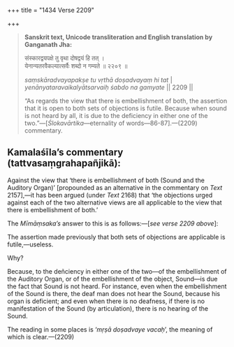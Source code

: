 +++
title = "1434 Verse 2209"

+++
> **Sanskrit text, Unicode transliteration and English translation by Ganganath Jha:** 
>
> संस्कारद्वयपक्षे तु वृथा दोषद्वयं हि तत् ।  
> येनान्यतरवैकल्यात्सर्वैः शब्दो न गम्यते ॥ २२०९ ॥ 
>
> *saṃskāradvayapakṣe tu vṛthā doṣadvayaṃ hi tat* \|  
> *yenānyataravaikalyātsarvaiḥ śabdo na gamyate* \|\| 2209 \|\| 
>
> “As regards the view that there is embellishment of both, the assertion that it is open to both sets of objections is futile. Because when sound is not heard by all, it is due to the deficiency in either one of the two.”—[*Ślokavārtika*—eternality of words—86-87].—(2209) commentary.



## Kamalaśīla’s commentary (tattvasaṃgrahapañjikā):

Against the view that ‘there is embellishment of both (Sound and the Auditory Organ)’ [propounded as an alternative in the commentary on *Text* 2157],—it has been argued (under *Text* 2168) that ‘the objections urged against each of the two alternative views are all applicable to the view that there is embellishment of both.’

The *Mīmāṃsaka’s* answer to this is as follows:—[*see verse 2209 above*]:

The assertion made previously that both sets of objections are applicable is futile,—useless.

Why?

Because, to the deñciency in either one of the two—of the embellishment of the Auditory Organ, or of the embellishment of the object, Sound—is due the fact that Sound is not heard. For instance, even when the embellishment of the Sound is there, the deaf man does not hear the Sound, because his organ is deficient; and even when there is no deafness, if there is no manifestation of the Sound (by articulation), there is no hearing of the Sound.

The reading in some places is ‘*mṛṣā doṣadvaye vacaḥ*’, the meaning of which is clear.—(2209)


